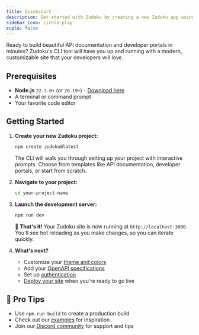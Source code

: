 ```yaml
---
title: Quickstart
description: Get started with Zudoku by creating a new Zudoku app using the `create-zudoku` tool.
sidebar_icon: circle-play
zuplo: false
---
```


Ready to build beautiful API documentation and developer portals in minutes? Zudoku's CLI tool will
have you up and running with a modern, customizable site that your developers will love.

## Prerequisites

- **Node.js** `22.7.0+` (or `20.19+`) - [Download here](https://nodejs.org/)
- A terminal or command prompt
- Your favorite code editor

## Getting Started

<Stepper>

1. **Create your new Zudoku project:**

   ```bash
   npm create zudoku@latest
   ```

   The CLI will walk you through setting up your project with interactive prompts. Choose from
   templates like API documentation, developer portals, or start from scratch.

1. **Navigate to your project:**

   ```bash
   cd your-project-name
   ```

1. **Launch the development server:**

   ```bash
   npm run dev
   ```

   🎉 **That's it!** Your Zudoku site is now running at `http://localhost:3000`. You'll see hot
   reloading as you make changes, so you can iterate quickly.

1. **What's next?**
   - Customize your [theme and colors](./customization/colors-theme.mdx)
   - Add your [OpenAPI specifications](./configuration/api-reference.md)
   - Set up [authentication](./configuration/authentication.md)
   - [Deploy your site](./deployment.md) when you're ready to go live

</Stepper>

## 🚀 Pro Tips

- Use `npm run build` to create a production build
- Check out our [examples](https://github.com/zuplo/zudoku/tree/main/examples) for inspiration
- Join our [Discord community](https://discord.zudoku.dev) for support and tips
